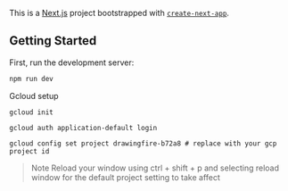 This is a [Next.js](https://nextjs.org) project bootstrapped with [`create-next-app`](https://nextjs.org/docs/app/api-reference/cli/create-next-app).

## Getting Started

First, run the development server:

```bash
npm run dev
```

Gcloud setup

```
gcloud init
```

```
gcloud auth application-default login
```

```
gcloud config set project drawingfire-b72a8 # replace with your gcp project id
```

> Note
Reload your window using ctrl + shift + p and selecting reload window for the default project setting to take
affect